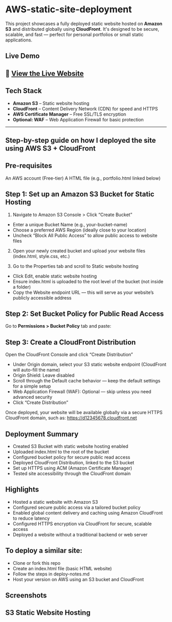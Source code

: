 # AWS-static-site-deployment
This project showcases a fully deployed static website hosted on **Amazon S3** and distributed globally using **CloudFront**. It's designed to be secure, scalable, and fast — perfect for personal portfolios or small static applications.

## Live Demo
🔗 [View the Live Website](https://d306m6ixj1e2ue.cloudfront.net/)  
---

## Tech Stack
- **Amazon S3** – Static website hosting
- **CloudFront** – Content Delivery Network (CDN) for speed and HTTPS
- **AWS Certificate Manager** – Free SSL/TLS encryption
- **Optional: WAF** – Web Application Firewall for basic protection

---

## Step-by-step guide on how I deployed the site using AWS S3 + CloudFront

## Pre-requisites 
An AWS account (Free-tier) 
A HTML file (e.g., portfolio.html linked below)

## Step 1: Set up an Amazon S3 Bucket for Static Hosting

1. Navigate to Amazon S3 Console > Click “Create Bucket”
- Enter a unique Bucket Name (e.g., your-bucket-name)
- Choose a preferred AWS Region (ideally close to your location)
- Uncheck “Block All Public Access” to allow public access to website files

2. Open your newly created bucket and upload your website files (index.html, style.css, etc.)

3. Go to the Properties tab and scroll to Static website hosting
- Click Edit, enable static website hosting
- Ensure index.html is uploaded to the root level of the bucket (not inside a folder)
- Copy the Website endpoint URL — this will serve as your website’s publicly accessible address

## Step 2: Set Bucket Policy for Public Read Access

Go to **Permissions > Bucket Policy** tab and paste: 

## Step 3: Create a CloudFront Distribution

Open the CloudFront Console and click “Create Distribution”
- Under Origin domain, select your S3 static website endpoint (CloudFront will auto-fill the name)
- Origin Shield: Leave disabled
- Scroll through the Default cache behavior — keep the default settings for a simple setup
- Web Application Firewall (WAF): Optional — skip unless you need advanced security
- Click “Create Distribution”

Once deployed, your website will be available globally via a secure HTTPS CloudFront domain, such as:
https://d12345678.cloudfront.net 

## Deployment Summary

- Created S3 Bucket with static website hosting enabled
- Uploaded index.html to the root of the bucket
- Configured bucket policy for secure public read access
- Deployed CloudFront Distribution, linked to the S3 bucket
- Set up HTTPS using ACM (Amazon Certificate Manager)
- Tested site accessibility through the CloudFront domain

## Highlights
- Hosted a static website with Amazon S3
- Configured secure public access via a tailored bucket policy
- Enabled global content delivery and caching using Amazon CloudFront to reduce latency
- Configured HTTPS encryption via CloudFront for secure, scalable access
- Deployed a website without a traditional backend or web server

## To deploy a similar site:

- Clone or fork this repo
- Create an index.html file (basic HTML website)
- Follow the steps in deploy-notes.md
- Host your version on AWS using an S3 bucket and CloudFront

## Screenshots

## S3 Static Website Hosting


